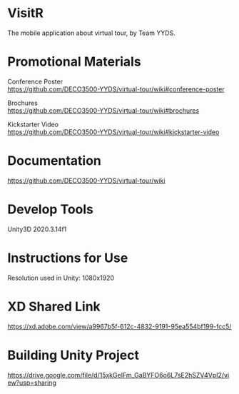 # VisitR
The mobile application about virtual tour, by Team YYDS.

# Promotional Materials
Conference Poster  
https://github.com/DECO3500-YYDS/virtual-tour/wiki#conference-poster

Brochures  
https://github.com/DECO3500-YYDS/virtual-tour/wiki#brochures

Kickstarter Video  
https://github.com/DECO3500-YYDS/virtual-tour/wiki#kickstarter-video

# Documentation
https://github.com/DECO3500-YYDS/virtual-tour/wiki

# Develop Tools
Unity3D 2020.3.14f1

# Instructions for Use
Resolution used in Unity: 1080x1920

# XD Shared Link
https://xd.adobe.com/view/a9967b5f-612c-4832-9191-95ea554bf199-fcc5/

# Building Unity Project
https://drive.google.com/file/d/15xkGeIFm_GaBYFO6o6L7sE2hSZV4VpI2/view?usp=sharing
